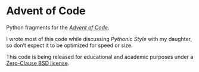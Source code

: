 # Advent of Code

Python fragments for the [*Advent of Code*](https://adventofcode.com/).

I wrote most of this code while discussing *Pythonic Style* with my daughter, so don’t expect it to be optimized for speed or size.

This code is being released for educational and academic purposes under a [Zero-Clause BSD license](https://opensource.org/license/0bsd).

